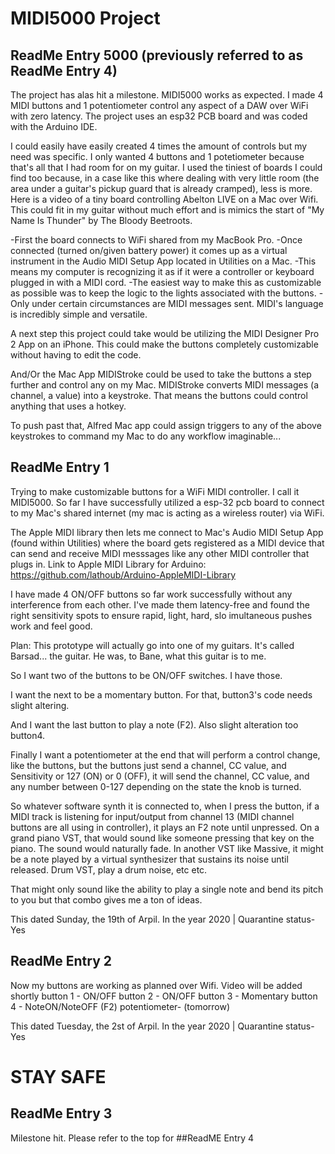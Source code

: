 

# MIDI5000 Project

## ReadMe Entry 5000 (previously referred to as ReadMe Entry 4) 
The project has alas hit a milestone. MIDI5000 works as expected. I made 4 MIDI buttons and 1 potentiometer control any aspect of a DAW over WiFi with zero latency. The project uses an esp32 PCB board and was coded with the Arduino IDE.

I could easily have easily created 4 times the amount of controls but my need was specific. I only wanted 4 buttons and 1 potetiometer because that's all that I had room for on my guitar. I used the tiniest of boards I could find too because, in a case like this where dealing with very little room (the area under a guitar's pickup guard that is already cramped), less is more. Here is a video of a tiny board controlling Abelton LIVE on a Mac over Wifi. This could fit in my guitar without much effort and is mimics the start of "My Name Is Thunder" by The Bloody Beetroots.


-First the board connects to WiFi shared from my MacBook Pro.
-Once connected (turned on/given battery power) it comes up as a virtual instrument in the Audio MIDI Setup App located in Utilities on a Mac.
-This means my computer is recognizing it as if it were a controller or keyboard plugged in with a MIDI cord.
-The easiest way to make this as customizable as possible was to keep the logic to the lights associated with the buttons. 
-Only under certain circumstances are MIDI messages sent. MIDI's language is incredibly simple and versatile.  

A next step this project could take would be utilizing the MIDI Designer Pro 2 App on an iPhone. This could make the buttons completely customizable without having to edit the code. 

And/Or the Mac App MIDIStroke could be used to take the buttons a step further and control any on my Mac.  MIDIStroke converts MIDI messages (a channel, a value) into a keystroke.  That means the buttons could control anything that uses a hotkey. 

To push past that, Alfred Mac app could assign triggers to any of the above keystrokes to command my Mac to do any workflow imaginable... 


## ReadMe Entry 1
Trying to make customizable buttons for a WiFi MIDI controller. I call it MIDI5000. So far I have successfully utilized a esp-32 pcb board to connect to my Mac's shared internet (my mac is acting as a wireless router) via WiFi.  

The Apple MIDI library then lets me connect to Mac's Audio MIDI Setup App (found within Utilities) where the board gets registered as a MIDI device that can send and receive MIDI messsages like any other MIDI controller that plugs in.
Link to Apple MIDI Library for Arduino: https://github.com/lathoub/Arduino-AppleMIDI-Library

I have made 4 ON/OFF buttons so far work successfully without any interference from each other. I've made them latency-free and found the right sensitivity spots to ensure rapid, light, hard, slo imultaneous pushes work and feel good.

Plan:
This prototype will actually go into one of my guitars. It's called Barsad... the guitar. He was, to Bane, what this guitar is to me. 

So I want two of the buttons to be ON/OFF switches. I have those.

I want the next to be a momentary button. For that, button3's code needs slight altering.

And I want the last button to play a note (F2). Also slight alteration too button4.  

Finally I want a potentiometer at the end that will perform a control change, like the buttons, but the buttons just send a channel, CC value, and Sensitivity or 127 (ON) or 0 (OFF), it will send the channel, CC value, and any number between 0-127 depending on the state the knob is turned.

So whatever software synth it is connected to, when I press the button, if a MIDI track is listening for input/output from channel 13 (MIDI channel buttons are all using in controller), it plays an F2 note until unpressed. On a grand piano VST, that would sound like someone pressing that key on the piano. The sound would naturally fade. In another VST like Massive, it might be a note played by a virtual synthesizer that sustains its noise until released.  Drum VST, play a drum noise, etc etc.  

That might only sound like the ability to play a single note and bend its pitch to you but that combo gives me a ton of ideas.


This dated Sunday, the 19th of Arpil. In the year 2020 | Quarantine status- Yes


## ReadMe Entry 2
Now my buttons are working as planned over Wifi. Video will be added shortly
button 1 - ON/OFF
button 2 - ON/OFF
button 3 - Momentary
button 4 - NoteON/NoteOFF (F2)
potentiometer- (tomorrow)


This dated Tuesday, the 2st of Arpil. In the year 2020 | Quarantine status- Yes

# STAY SAFE

## ReadMe Entry 3 
Milestone hit. Please refer to the top for ##ReadME Entry 4
